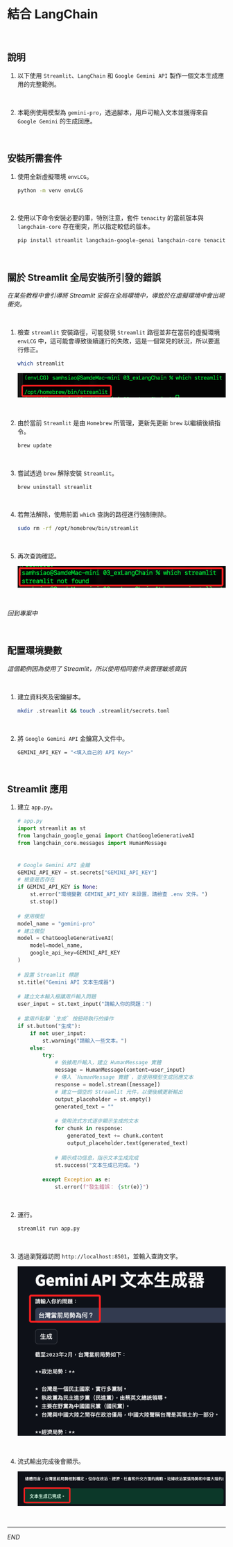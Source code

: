 # 結合 LangChain

<br>

## 說明

1. 以下使用 `Streamlit`、`LangChain` 和 `Google Gemini API` 製作一個文本生成應用的完整範例。

<br>

2. 本範例使用模型為 `gemini-pro`，透過腳本，用戶可輸入文本並獲得來自 `Google Gemini` 的生成回應。

<br>

## 安裝所需套件

1. 使用全新虛擬環境 `envLCG`。

    ```bash
    python -m venv envLCG
    ```

<br>

2. 使用以下命令安裝必要的庫，特別注意，套件 `tenacity` 的當前版本與 `langchain-core` 存在衝突，所以指定較低的版本。

    ```bash
    pip install streamlit langchain-google-genai langchain-core tenacity==8.3.0
    ```

<br>

## 關於 Streamlit 全局安裝所引發的錯誤

_在某些教程中會引導將 Streamlit 安裝在全局環境中，導致於在虛擬環境中會出現衝突。_

<br>

1. 檢查 `streamlit` 安裝路徑，可能發現 `Streamlit` 路徑並非在當前的虛擬環境 `envLCG` 中，這可能會導致後續運行的失敗，這是一個常見的狀況，所以要進行修正。

    ```bash
    which streamlit
    ```

    ![](images/img_01.png)

<br>

2. 由於當前 `Streamlit` 是由 `Homebrew` 所管理，更新先更新 `brew` 以繼續後續指令。

    ```bash
    brew update
    ```

<br>

3. 嘗試透過 `brew` 解除安裝 `Streamlit`。

    ```bash
    brew uninstall streamlit
    ```

<br>

4. 若無法解除，使用前面 `which` 查詢的路徑進行強制刪除。

    ```bash
    sudo rm -rf /opt/homebrew/bin/streamlit
    ```

<br>

5. 再次查詢確認。

    ![](images/img_02.png)

<br>

_回到專案中_

<br>

## 配置環境變數

_這個範例因為使用了 Streamlit，所以使用相同套件來管理敏感資訊_

<br>

1. 建立資料夾及密鑰腳本。

    ```bash
    mkdir .streamlit && touch .streamlit/secrets.toml
    ```

<br>

2. 將 `Google Gemini API` 金鑰寫入文件中。

    ```bash
    GEMINI_API_KEY = "<填入自己的 API Key>"
    ```

<br>

## Streamlit 應用

1. 建立 `app.py`。

    ```python
    # app.py
    import streamlit as st
    from langchain_google_genai import ChatGoogleGenerativeAI
    from langchain_core.messages import HumanMessage


    # Google Gemini API 金鑰
    GEMINI_API_KEY = st.secrets["GEMINI_API_KEY"]
    # 檢查是否存在
    if GEMINI_API_KEY is None:
        st.error("環境變數 GEMINI_API_KEY 未設置，請檢查 .env 文件。")
        st.stop()

    # 使用模型
    model_name = "gemini-pro"
    # 建立模型
    model = ChatGoogleGenerativeAI(
        model=model_name,
        google_api_key=GEMINI_API_KEY
    )

    # 設置 Streamlit 標題
    st.title("Gemini API 文本生成器")

    # 建立文本輸入框讓用戶輸入問題
    user_input = st.text_input("請輸入你的問題：")

    # 當用戶點擊 `生成` 按鈕時執行的操作
    if st.button("生成"):
        if not user_input:
            st.warning("請輸入一些文本。")
        else:
            try:
                # 依據用戶輸入，建立 HumanMessage 實體
                message = HumanMessage(content=user_input)
                # 傳入 `HumanMessage 實體`，並使用模型生成回應文本
                response = model.stream([message])
                # 建立一個空的 Streamlit 元件，以便後續更新輸出
                output_placeholder = st.empty()
                generated_text = ""

                # 使用流式方式逐步顯示生成的文本
                for chunk in response:
                    generated_text += chunk.content
                    output_placeholder.text(generated_text)

                # 顯示成功信息，指示文本生成完成
                st.success("文本生成已完成。")

            except Exception as e:
                st.error(f"發生錯誤： {str(e)}")
    ```

<br>

2. 運行。

    ```bash
    streamlit run app.py
    ```

<br>

3. 透過瀏覽器訪問 `http://localhost:8501`，並輸入查詢文字。

    ![](images/img_03.png)

<br>

4. 流式輸出完成後會顯示。

    ![](images/img_04.png)

<br>

___

_END_